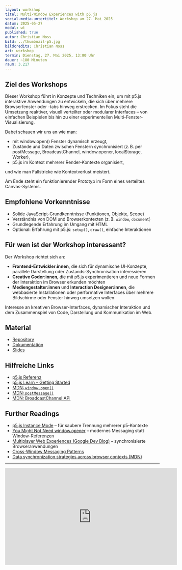 ```yaml
---
layout: workshop
titel: Multi-Window Experiences with p5.js
social-media-untertitel: Workshop am 27. Mai 2025
datum: 2025-05-27
modul: wt
published: true
autor: Christian Noss
bild: ../thumbnail-p5.jpg
bildcredits: Christian Noss
art: workshop
termin: Dienstag, 27. Mai 2025, 13:00 Uhr
dauer: ~180 Minuten
raum: 3.217
---
```


## Ziel des Workshops

Dieser Workshop führt in Konzepte und Techniken ein, um mit p5.js interaktive Anwendungen zu entwickeln, die sich über mehrere Browserfenster oder -tabs hinweg erstrecken. Im Fokus steht die Umsetzung reaktiver, visuell verteilter oder modularer Interfaces – von einfachen Beispielen bis hin zu einer experimentellen Multi-Fenster-Visualisierung.

Dabei schauen wir uns an wie man:
- mit window.open() Fenster dynamisch erzeugt,
- Zustände und Daten zwischen Fenstern synchronisiert (z. B. per postMessage, BroadcastChannel, window.opener, localStorage, Worker),
- p5.js im Kontext mehrerer Render-Kontexte organisiert,

und wie man Fallstricke wie Kontextverlust meistert.

Am Ende steht ein funktionierender Prototyp im Form eines verteiltes Canvas-Systems.



## Empfohlene Vorkenntnisse

* Solide JavaScript-Grundkenntnisse (Funktionen, Objekte, Scope)
* Verständnis von DOM und Browserkontexten (z. B. `window`, `document`)
* Grundlegende Erfahrung im Umgang mit HTML
* Optional: Erfahrung mit p5.js: `setup()`, `draw()`, einfache Interaktionen


## Für wen ist der Workshop interessant?

Der Workshop richtet sich an:

* **Frontend-Entwickler\:innen**, die sich für dynamische UI-Konzepte, parallele Darstellung oder Zustands-Synchronisation interessieren
* **Creative Coder\:innen**, die mit p5.js experimentieren und neue Formen der Interaktion im Browser erkunden möchten
* **Mediengestalter\:innen** und **Interaction Designer\:innen**, die webbasierte Installationen oder performative Interfaces über mehrere Bildschirme oder Fenster hinweg umsetzen wollen

Interesse an kreativen Browser-Interfaces, dynamischer Interaktion und dem Zusammenspiel von Code, Darstellung und Kommunikation im Web.

## Material
- [Repository](https://github.com/cnoss/multi-window-experiences)
- [Dokumentation](https://cnoss.github.io/multi-window-experiences/)
- [Slides](https://cnoss.github.io/slides/presentations/misc/multi-window-with-p5/)
  
## Hilfreiche Links

* [p5.js Referenz](https://p5js.org/reference/)
* [p5.js Learn – Getting Started](https://p5js.org/learn/)
* [MDN: `window.open()`](https://developer.mozilla.org/en-US/docs/Web/API/Window/open)
* [MDN: `postMessage()`](https://developer.mozilla.org/en-US/docs/Web/API/Window/postMessage)
* [MDN: BroadcastChannel API](https://developer.mozilla.org/en-US/docs/Web/API/Broadcast_Channel_API)



## Further Readings

* [p5.js Instance Mode](https://github.com/processing/p5.js/wiki/Global-and-instance-mode) – für saubere Trennung mehrerer p5-Kontexte
* [You Might Not Need window.opener](https://web.dev/broadcastchannel/) – modernes Messaging statt Window-Referenzen
* [Multiplayer Web Experiences (Google Dev Blog)](https://developer.chrome.com/articles/multiplayer-web-experiences/) – synchronisierte Browseranwendungen
* [Cross-Window Messaging Patterns](https://developer.mozilla.org/en-US/docs/Web/API/Window/postMessage#examples)
* [Data synchronization strategies across browser contexts (MDN)](https://developer.mozilla.org/en-US/docs/Web/API/Web_Workers_API/Structured_clone_algorithm)

---

<iframe width="560" height="315" src="https://www.youtube.com/embed/1y0tDdqGVW0?si=pxMa2FjWL_yUgDvP" title="YouTube video player" frameborder="0" allow="accelerometer; autoplay; clipboard-write; encrypted-media; gyroscope; picture-in-picture; web-share" referrerpolicy="strict-origin-when-cross-origin" allowfullscreen></iframe>

